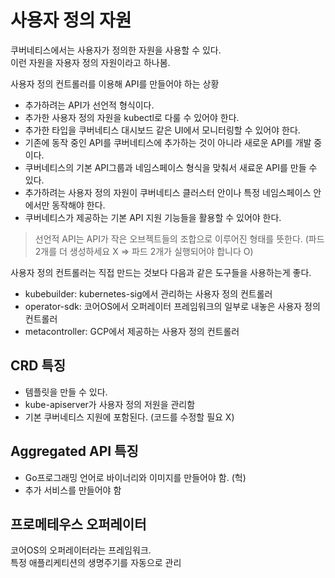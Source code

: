 # 사용자 정의 자원

쿠버네티스에서는 사용자가 정의한 자원을 사용할 수 있다.  
이런 자원을 자용자 정의 자원이라고 하나봄.

사용자 정의 컨트롤러를 이용해 API를 만들어야 하는 상황
- 추가하려는 API가 선언적 형식이다.
- 추가한 사용자 정의 자원을 kubectl로 다룰 수 있어야 한다.
- 추가한 타입을 쿠버네티스 대시보드 같은 UI에서 모니터링할 수 있어야 한다.
- 기존에 동작 중인 API를 쿠버네티스에 추가하는 것이 아니라 새로운 API를 개발 중이다.
- 쿠버네티스의 기본 API그룹과 네임스페이스 형식을 맞춰서 새료운 API를 만들 수 있다.
- 추가하려는 사용자 정의 자원이 쿠버네티스 클러스터 안이나 특정 네임스페이스 안에서만 동작해야 한다.
- 쿠버네티스가 제공하는 기본 API 지원 기능들을 활용할 수 있어야 한다.


> 선언적 API는 API가 작은 오브젝트들의 조합으로 이루어진 형태를 뜻한다. (파드 2개를 더 생성하세요 X => 파드 2개가 실행되어야 합니다 O)

사용자 정의 컨트롤러는 직접 만드는 것보다 다음과 같은 도구들을 사용하는게 좋다.  
- kubebuilder: kubernetes-sig에서 관리하는 사용자 정의 컨트롤러
- operator-sdk: 코어OS에서 오퍼레이터 프레임워크의 일부로 내놓은 사용자 정의 컨트롤러
- metacontroller: GCP에서 제공하는 사용자 정의 컨트롤러

## CRD 특징
- 템플릿을 만들 수 있다.
- kube-apiserver가 사용자 정의 저원을 관리함
- 기본 쿠버네티스 지원에 포함된다. (코드를 수정할 필요 X)

## Aggregated API 특징
- Go프로그래밍 언어로 바이너리와 이미지를 만들어야 함. (헉)
- 추가 서비스를 만들어야 함


## 프로메테우스 오퍼레이터
코어OS의 오퍼레이터라는 프레임워크.  
특정 애플리케티션의 생명주기를 자동으로 관리